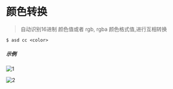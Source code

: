 # 颜色转换

> 自动识别16进制 颜色值或者 rgb, rgba 颜色格式值,进行互相转换

```shell
$ asd cc <color> 
```

##### 示例

![1](/asd-command/cc1.gif)


![2](/asd-command/cc2.gif)